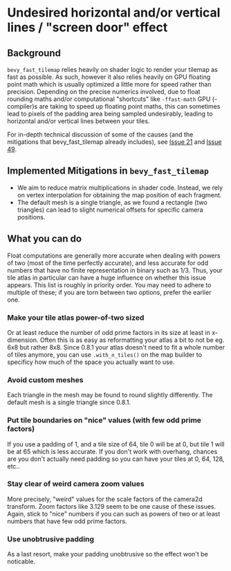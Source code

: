 
# Undesired horizontal and/or vertical lines / "screen door" effect

## Background

`bevy_fast_tilemap` relies heavily on shader logic to render your tilemap as fast as possible.
As such, however it also relies heavily on GPU floating point math which is usually
optimized a little more for speed rather than precision.
Depending on the precise numerics involved, due to float rounding maths and/or computational "shortcuts" like `-ffast-math` GPU (-compiler)s are taking to speed up floating point maths,
this can sometimes lead to pixels of the padding area being sampled undesirably, leading to horizontal and/or vertical lines between your tiles.

For in-depth technical discussion of some of the causes (and the mitigations that bevy_fast_tilemap already includes), see
[Issue 21](https://github.com/Droggelbecher/bevy-fast-tilemap/issues/21) and
[Issue 49](https://github.com/Droggelbecher/bevy-fast-tilemap/issues/49).

## Implemented Mitigations in `bevy_fast_tilemap`

* We aim to reduce matrix multiplications in shader code.
  Instead, we rely on vertex interpolation for obtaining the map position of each fragment.
* The default mesh is a single triangle, as we found a rectangle (two triangles) can
  lead to slight numerical offsets for specific camera positions.

## What you can do

Float computations are generally more accurate when dealing with powers of two (most of the time perfectly accurate), and less accurate for odd numbers that have no finite representation in binary such as 1/3.
Thus, your tile atlas in particular can have a huge influence on whether this issue appears.
This list is roughly in priority order. You may need to adhere to multiple of these; if you are torn between two options, prefer the earlier one.

### Make your tile atlas power-of-two sized

Or at least reduce the number of odd prime factors in its size at least in x-dimension.
Often this is as easy as reformatting your atlas a bit to not be eg. 6x8 but rather 8x8.
Since 0.8.1 your atlas doesn't need to fit a whole number of tiles anymore,
you can use `.with_n_tiles()` on the map builder to specificy how much of the space you actually want to use.

### Avoid custom meshes

Each triangle in the mesh may be found to
round slightly differently.
The default mesh is a single triangle since 0.8.1.

### Put tile boundaries on "nice" values (with few odd prime factors)

If you use a padding of 1, and a tile size of 64, tile 0 will be at 0, but tile 1 will be at 65
which is less accurate. If you don't work with overhang, chances are you don't actually need
padding so you can have your tiles at 0, 64, 128, etc..

### Stay clear of weird camera zoom values

More precisely, "weird" values for the scale factors of the camera2d transform.
Zoom factors like 3.129 seem to be one cause of these issues.
Again, stick to "nice" numbers if you can such as powers of two or at least numbers that
have few odd prime factors.

### Use unobtrusive padding

As a last resort, make your padding unobtrusive so the effect won't be noticable.

